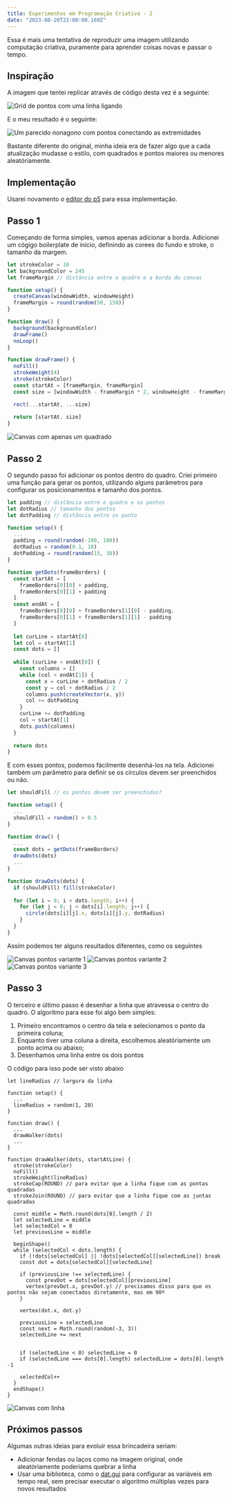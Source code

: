 ```yaml
---
title: Experimentos em Programação Criativa - 2
date: "2023-08-20T22:00:00.169Z"
---
```


Essa é mais uma tentativa de reproduzir uma imagem utilizando computação criativa, puramente para aprender coisas novas e passar o tempo.

## Inspiração

A imagem que tentei replicar através de código desta vez é a seguinte:

![Grid de pontos com uma linha ligando ](/images/creative-coding/part-2/cc-1.png)

E o meu resultado é o seguinte:

![Um parecido nonagono com pontos conectando as extremidades](/images/creative-coding/part-2/cc-2.png)

Bastante diferente do original, minha ideia era de fazer algo que a cada atualização mudasse o estilo, com quadrados e pontos maiores ou menores aleatóriamente.

## Implementação

Usarei novamento o [editor do p5](https://editor.p5js.org) para essa implementação.

## Passo 1

Começando de forma simples, vamos apenas adicionar a borda. Adicionei um cógigo boilerplate de início, definindo as corees do fundo e stroke, o tamanho da margem.

```js
let strokeColor = 10
let backgroundColor = 245
let frameMargin // distância entre o quadro e a borda do canvas

function setup() {
  createCanvas(windowWidth, windowHeight)
  frameMargin = round(random(50, 150))
}

function draw() {
  background(backgroundColor)
  drawFrame()
  noLoop()
}

function drawFrame() {
  noFill()
  strokeWeight(4)
  stroke(strokeColor)
  const startAt = [frameMargin, frameMargin]
  const size = [windowWidth - frameMargin * 2, windowHeight - frameMargin * 2]

  rect(...startAt, ...size)
  
  return [startAt, size]
}
```

![Canvas com apenas um quadrado](/images/creative-coding/part-2/cc-3.png)

## Passo 2

O segundo passo foi adicionar os pontos dentro do quadro. Criei primeiro uma função para gerar os pontos, utilizando alguns parâmetros para configurar os posicionamentos e tamanho dos pontos.

```js
let padding // distância entre o quadro e os pontos
let dotRadius // tamanho dos pontos
let dotPadding // distância entre os ponto

function setup() {
  ...
  padding = round(random(-100, 100))
  dotRadius = random(0.1, 10)
  dotPadding = round(random(15, 30))
}

function getDots(frameBorders) {
  const startAt = [
    frameBorders[0][0] + padding,
    frameBorders[0][1] + padding
  ]
  const endAt = [
    frameBorders[0][0] + frameBorders[1][0] - padding,
    frameBorders[0][1] + frameBorders[1][1] - padding
  ]
  
  let curLine = startAt[0]
  let col = startAt[1]
  const dots = []
  
  while (curLine < endAt[0]) {
    const columns = []
    while (col < endAt[1]) {
      const x = curLine + dotRadius / 2
      const y = col + dotRadius / 2
      columns.push(createVector(x, y))
      col += dotPadding
    }
    curLine += dotPadding
    col = startAt[1]
    dots.push(columns)
  }
  
  return dots
}
```

E com esses pontos, podemos fácilmente desenhá-los na tela. Adicionei também um parâmetro para definir se os círculos devem ser preenchidos ou não.

```js
let shouldFill // os pontos devem ser preenchidos?

function setup() {
  ...
  shouldFill = random() > 0.5
}

function draw() {
  ...
  const dots = getDots(frameBorders)
  drawDots(dots)
  ...
}

function drawDots(dots) {
  if (shouldFill) fill(strokeColor)
  
  for (let i = 0; i < dots.length; i++) {
    for (let j = 0; j < dots[i].length; j++) {
      circle(dots[i][j].x, dots[i][j].y, dotRadius)
    }
  }
}
```

Assim podemos ter alguns resultados diferentes, como os seguintes

![Canvas pontos variante 1](/images/creative-coding/part-2/cc-4.png)
![Canvas pontos variante 2](/images/creative-coding/part-2/cc-5.png)
![Canvas pontos variante 3](/images/creative-coding/part-2/cc-6.png)

## Passo 3

O terceiro e último passo é desenhar a linha que atravessa o centro do quadro. O algoritmo para esse foi algo bem simples:

1. Primeiro encontramos o centro da tela e selecionamos o ponto da primeira coluna;
2. Enquanto tiver uma coluna a direita, escolhemos aleatóriamente um ponto acima ou abaixo;
3. Desenhamos uma linha entre os dois pontos

O código para isso pode ser visto abaixo

```
let lineRadius // largura da linha

function setup() {
  ...
  lineRadius = random(1, 20)
}

function draw() {
  ...
  drawWalker(dots)
  ...
}

function drawWalker(dots, startAtLine) {
  stroke(strokeColor)
  noFill()
  strokeWeight(lineRadius)
  strokeCap(ROUND) // para evitar que a linha fique com as pontas quadradas
  strokeJoin(ROUND) // para evitar que a linha fique com as juntas quadradas
  
  const middle = Math.round(dots[0].length / 2)
  let selectedLine = middle
  let selectedCol = 0
  let previousLine = middle
    
  beginShape()
  while (selectedCol < dots.length) {
    if (!dots[selectedCol] || !dots[selectedCol][selectedLine]) break
    const dot = dots[selectedCol][selectedLine]
    
    if (previousLine !== selectedLine) {
      const prevDot = dots[selectedCol][previousLine]
      vertex(prevDot.x, prevDot.y) // precisamos disso para que os pontos não sejam conectados diretamente, mas em 90º
    }
    
    vertex(dot.x, dot.y)

    previousLine = selectedLine
    const next = Math.round(random(-3, 3))
    selectedLine += next

    
    if (selectedLine < 0) selectedLine = 0
    if (selectedLine === dots[0].length) selectedLine = dots[0].length -1

    selectedCol++
  }
  endShape()
}
```

![Canvas com linha](/images/creative-coding/part-2/cc-7.png)

## Próximos passos

Algumas outras ideias para evoluir essa brincadeira seriam:

- Adicionar fendas ou laços como na imagem original, onde aleatóriamente poderiams quebrar a linha
- Usar uma biblioteca, como o [dat.gui](https://github.com/dataarts/dat.gui) para configurar as variáveis em tempo real, sem precisar executar o algoritmo múltiplas vezes para novos resultados